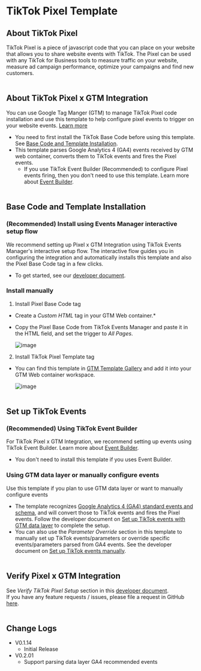 # TikTok Pixel Template

## About TikTok Pixel

TikTok Pixel is a piece of javascript code that you can place on your website that allows you to share website events with TikTok. The Pixel can be used with any TikTok for Business tools to measure traffic on your website, measure ad campaign performance, optimize your campaigns and find new customers.
<br><br>


## About TikTok Pixel x GTM Integration

You can use Google Tag Manger (GTM) to manage TikTok Pixel code installation and use this template to help configure pixel events to trigger on your website events. [Learn more](https://business-api.tiktok.com/portal/docs?id=1799004006287425)  
  * You need to first install the TikTok Base Code before using this template. See [Base Code and Template Installation](#base-code-and-template-installation).
  * This template parses Google Analytics 4 (GA4) events received by GTM web container, converts them to TikTok events and fires the Pixel events.
    * If you use TikTok Event Builder (Recommended) to configure Pixel events firing, then you don't need to use this template. Learn more about [Event Builder](https://ads.tiktok.com/help/article/about-event-builder-2).
<br><br>


## Base Code and Template Installation

### (Recommended) Install using Events Manager interactive setup flow

We recommend setting up Pixel x GTM Integration using TikTok Events Manager's interactive setup flow. The interactive flow guides you in configuring the integration and automatically installs this template and also the Pixel Base Code tag in a few clicks.
  * To get started, see our [developer document](https://business-api.tiktok.com/portal/docs?id=1799004034003969).

### Install manually
1. Install Pixel Base Code tag

* Create a <i>Custom HTML</i> tag in your GTM Web container.*
* Copy the Pixel Base Code from TikTok Events Manager and paste it in the HTML field, and set the trigger to <i>All Pages</i>.
  
  ![image](https://github.com/tiktok/gtm-template-pixel/assets/143729589/404b3a98-e73d-49a9-98d7-41c3975865ca)
  
2. Install TikTok Pixel Template tag

* You can find this template in [GTM Template Gallery](https://tagmanager.google.com/gallery/#/owners/tiktok/templates/gtm-template-pixel) and add it into your GTM Web container workspace.

  ![image](https://github.com/tiktok/gtm-template-pixel/assets/143729589/e548beed-0b42-4830-9ebd-48f4d386e482)
<br><br>


## Set up TikTok Events

### (Recommended) Using TikTok Event Builder
For TikTok Pixel x GTM Integration, we recommend setting up events using TikTok Event Builder. Learn more about [Event Builder](https://ads.tiktok.com/help/article/about-event-builder-2).
* You don't need to install this template if you uses Event Builder.

### Using GTM data layer or manually configure events
Use this template if you plan to use GTM data layer or want to manually configure events
  * The template recognizes [Google Analytics 4 (GA4) standard events and schema](https://developers.google.com/analytics/devguides/collection/ga4/reference/events?client_type=gtm), and will convert those to TikTok events and fires the Pixel events.  Follow the developer document on [Set up TikTok events with GTM data layer](https://business-api.tiktok.com/portal/docs?id=1799004097478658) to complete the setup.
  * You can also use the <i>Parameter Override</i> section in this template to manually set up TikTok events/parameters or override specific events/parameters parsed from GA4 events. See the developer document on [Set up TikTok events manually](https://business-api.tiktok.com/portal/docs?id=1799004110681154).
<br><br>


## Verify Pixel x GTM Integration
See <i>Verify TikTok Pixel Setup</i> section in this [developer document](https://business-api.tiktok.com/portal/docs?id=1799004129683458). <br>
If you have any feature requests / issues, please file a request in GitHub [here](https://github.com/tiktok/gtm-template-pixel/issues).
<br><br>

## Change Logs

- V0.1.14
  - Initial Release
- V0.2.01
  - Support parsing data layer GA4 recommended events

